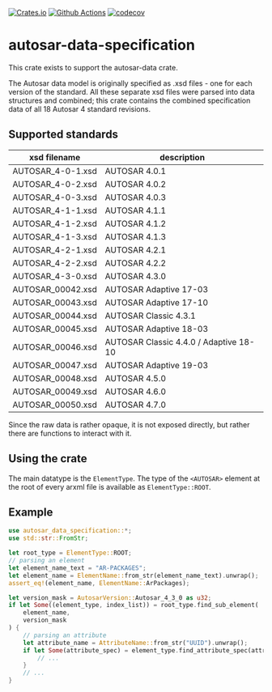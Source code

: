[![Crates.io](https://img.shields.io/crates/v/autosar-data-specification)](https://crates.io/crates/autosar-data-specification)
[![Github Actions](https://github.com/DanielT/autosar-data/workflows/Test/badge.svg)](https://github.com/DanielT/autosar-data/actions)
[![codecov](https://codecov.io/gh/DanielT/autosar-data/branch/main/graph/badge.svg?token=RGKUUJTWZ5)](https://codecov.io/gh/DanielT/autosar-data)

# autosar-data-specification

This crate exists to support the autosar-data crate.

The Autosar data model is originally specified as .xsd files - one for each version of the standard.
All these separate xsd files were parsed into data structures and combined; this crate contains the
combined specification data of all 18 Autosar 4 standard revisions.

## Supported standards

| xsd filename      | description               |
|-------------------|---------------------------|
| AUTOSAR_4-0-1.xsd | AUTOSAR 4.0.1             |
| AUTOSAR_4-0-2.xsd | AUTOSAR 4.0.2             |
| AUTOSAR_4-0-3.xsd | AUTOSAR 4.0.3             |
| AUTOSAR_4-1-1.xsd | AUTOSAR 4.1.1             |
| AUTOSAR_4-1-2.xsd | AUTOSAR 4.1.2             |
| AUTOSAR_4-1-3.xsd | AUTOSAR 4.1.3             |
| AUTOSAR_4-2-1.xsd | AUTOSAR 4.2.1             |
| AUTOSAR_4-2-2.xsd | AUTOSAR 4.2.2             |
| AUTOSAR_4-3-0.xsd | AUTOSAR 4.3.0             |
| AUTOSAR_00042.xsd | AUTOSAR Adaptive 17-03    |
| AUTOSAR_00043.xsd | AUTOSAR Adaptive 17-10    |
| AUTOSAR_00044.xsd | AUTOSAR Classic 4.3.1     |
| AUTOSAR_00045.xsd | AUTOSAR Adaptive 18-03    |
| AUTOSAR_00046.xsd | AUTOSAR Classic 4.4.0 / Adaptive 18-10 |
| AUTOSAR_00047.xsd | AUTOSAR Adaptive 19-03    |
| AUTOSAR_00048.xsd | AUTOSAR 4.5.0             |
| AUTOSAR_00049.xsd | AUTOSAR 4.6.0             |
| AUTOSAR_00050.xsd | AUTOSAR 4.7.0             |

Since the raw data is rather opaque, it is not exposed directly, but rather there are functions to interact with it.

## Using the crate

The main datatype is the `ElementType`. The type of the `<AUTOSAR>` element at the root of every arxml file is
available as `ElementType::ROOT`.

## Example

```rust
use autosar_data_specification::*;
use std::str::FromStr;

let root_type = ElementType::ROOT;
// parsing an element
let element_name_text = "AR-PACKAGES";
let element_name = ElementName::from_str(element_name_text).unwrap();
assert_eq!(element_name, ElementName::ArPackages);

let version_mask = AutosarVersion::Autosar_4_3_0 as u32;
if let Some((element_type, index_list)) = root_type.find_sub_element(
    element_name,
    version_mask
) {
    // parsing an attribute
    let attribute_name = AttributeName::from_str("UUID").unwrap();
    if let Some(attribute_spec) = element_type.find_attribute_spec(attribute_name) {
        // ...
    }
    // ...
}
```
